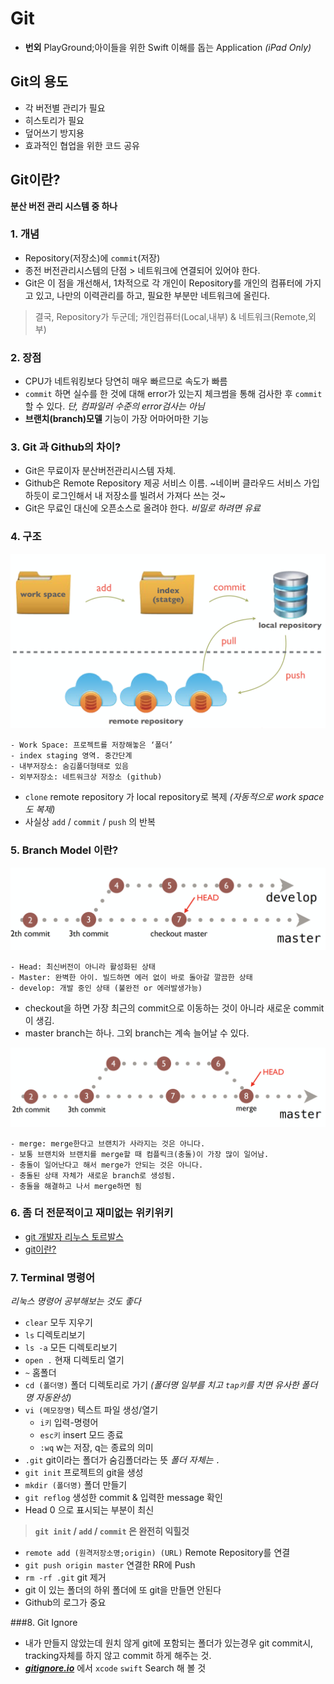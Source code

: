 # Git

- **번외** PlayGround;아이들을 위한 Swift 이해를 돕는 Application *(iPad Only)*



## Git의 용도
- 각 버전별 관리가 필요
- 히스토리가 필요 
- 덮어쓰기 방지용
- 효과적인 협업을 위한 코드 공유



## Git이란?
**분산 버전 관리 시스템 중 하나**

### 1. 개념
- Repository(저장소)에 `commit`(저장)
- 종전 버전관리시스템의 단점 > 네트워크에 연결되어 있어야 한다. 
- Git은 이 점을 개선해서, 1차적으로 각 개인이 Repository를 개인의 컴퓨터에 가지고 있고, 나만의 이력관리를 하고, 필요한 부분만 네트워크에 올린다. 
> 결국, Repository가 두군데; 개인컴퓨터(Local,내부) & 네트워크(Remote,외부)

### 2. 장점
- CPU가 네트워킹보다 당연히 매우 빠르므로 속도가 빠름
- `commit` 하면 실수를 한 것에 대해 error가 있는지 체크썸을 통해 검사한 후 `commit`할 수 있다. *단, 컴파일러 수준의 error검사는 아님*
- **브랜치(branch)모델** 기능이 가장 어마어마한 기능

### 3. Git 과 Github의 차이? 
- Git은 무료이자 분산버전관리시스템 자체. 
- Github은 Remote Repository 제공 서비스 이름. ~네이버 클라우드 서비스 가입하듯이 로그인해서 내 저장소를 빌려서 가져다 쓰는 것~ 
- Git은 무료인 대신에 오픈소스로 올려야 한다. *비밀로 하려면 유료*

### 4. 구조
![image](GitStructure.png)

	- Work Space: 프로젝트를 저장해놓은 ‘폴더’
	- index staging 영역. 중간단계
	- 내부저장소: 숨김폴더형태로 있음
	- 외부저장소: 네트워크상 저장소 (github)

- `clone` remote repository 가 local repository로 복제 *(자동적으로 work space도 복제)*
- 사실상 `add` / `commit` / `push` 의 반복

### 5. Branch Model 이란?
![image2](BranchModel.png)

	- Head: 최신버전이 아니라 활성화된 상태
	- Master: 완벽한 아이. 빌드하면 에러 없이 바로 돌아갈 깔끔한 상태
	- develop: 개발 중인 상태 (불완전 or 에러발생가능)

- checkout을 하면 가장 최근의 commit으로 이동하는 것이 아니라 새로운 commit이 생김.
- master branch는 하나. 그외 branch는 계속 늘어날 수 있다.
	
![image3](BranchMerge.png)

	- merge: merge한다고 브랜치가 사라지는 것은 아니다.
	- 보통 브랜치와 브랜치를 merge할 때 컴플릭크(충돌)이 가장 많이 일어남.
	- 충돌이 일어난다고 해서 merge가 안되는 것은 아니다. 
	- 충돌된 상태 자체가 새로운 branch로 생성됨. 
	- 충돌을 해결하고 나서 merge하면 됨

### 6. 좀 더 전문적이고 재미없는 위키위키

- [git 개발자 리누스 토르발스](https://ko.wikipedia.org/wiki/리누스_토르발스)
- [git이란?](https://ko.wikipedia.org/wiki/깃_(소프트웨어))

### 7. Terminal 명령어
*리눅스 명령어 공부해보는 것도 좋다*

- `clear` 모두 지우기
- `ls` 디렉토리보기
- `ls -a` 모든 디렉토리보기
- `open .` 현재 디렉토리 열기
- `~` 홈폴더
- `cd (폴더명)` 폴더 디렉토리로 가기 *(폴더명 일부를 치고 `tap키`를 치면 유사한 폴더명 자동완성)*
- `vi (메모장명)` 텍스트 파일 생성/열기 
	- `i키` 입력-명령어
	- `esc키` insert 모드 종료
	- `:wq` w는 저장, q는 종료의 의미
- `.git` git이라는 폴더가 숨김폴더라는 뜻 *폴더 자체는 `.`*
- `git init` 프로젝트의 git을 생성
- `mkdir (폴더명)` 폴더 만들기
- `git reflog` 생성한 commit & 입력한 message 확인
- Head 0 으로 표시되는 부분이 최신

> **`git init` / `add` / `commit` 은 완전히 익힐것**
	
- `remote add (원격저장소명;origin) (URL)` Remote Repository를 연결
- `git push origin master` 연결한 RR에 Push
- `rm -rf .git` git 제거
- git 이 있는 폴더의 하위 폴더에 또 git을 만들면 안된다
- Github의 로그가 중요

###8. Git Ignore

- 내가 만들지 않았는데 원치 않게 git에 포함되는 폴더가 있는경우 git commit시, tracking자체를 하지 않고 commit 하게 해주는 것. 
- ***[gitignore.io](https://www.gitignore.io)*** 에서 `xcode` `swift` Search 해 볼 것